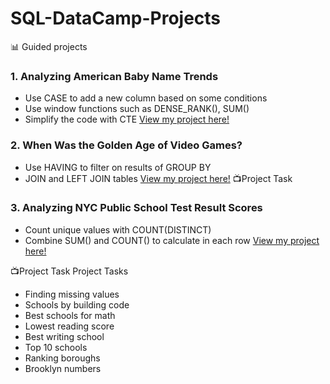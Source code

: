 # SQL-DataCamp-Projects
📊 Guided projects
### 1. Analyzing American Baby Name Trends
   * Use CASE to add a new column based on some conditions
   * Use window functions such as DENSE_RANK(), SUM()
   * Simplify the code with CTE
 [View my project here!](https://github.com/addy-analytics/SQL-DataCamp-Projects/blob/main/Analyzing%20American%20Baby%20Name%20Trends/notebook.ipynb)


### 2. When Was the Golden Age of Video Games?
   * Use HAVING to filter on results of GROUP BY
   * JOIN and LEFT JOIN tables
 [View my project here!](https://github.com/addy-analytics/SQL-DataCamp-Projects/blob/main/When%20Was%20the%20Golden%20Age%20of%20Video%20Games_/notebook.ipynb)
📺Project Task

### 3. Analyzing NYC Public School Test Result Scores
 *  Count unique values with COUNT(DISTINCT)
 *  Combine SUM() and COUNT() to calculate in each row
[View my project here!]()

📺Project Task
Project Tasks
- Finding missing values
- Schools by building code
- Best schools for math
- Lowest reading score
- Best writing school
- Top 10 schools
- Ranking boroughs
- Brooklyn numbers
